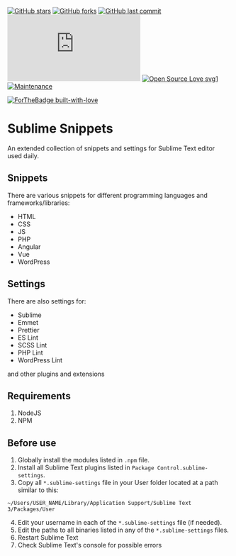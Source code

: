 [![GitHub stars](https://img.shields.io/github/stars/scriptex/sublime-snippets.svg?style=social&label=Stars)](https://github.com/scriptex/sublime-snippets)
[![GitHub forks](https://img.shields.io/github/forks/scriptex/sublime-snippets.svg?style=social&label=Fork)](https://github.com/scriptex/sublime-snippets/network#fork-destination-box)
[![GitHub last commit](https://img.shields.io/github/last-commit/scriptex/sublime-snippets.svg)](https://github.com/scriptex/sublime-snippets/commits/master)
[![Analytics](https://ga-beacon.appspot.com/UA-83446952-1/github.com/scriptex/sublime-snippets/README.md)](https://github.com/scriptex/sublime-snippets/)
[![Open Source Love svg1](https://badges.frapsoft.com/os/v1/open-source.svg?v=103)](https://github.com/scriptex/sublime-snippets/)
[![Maintenance](https://img.shields.io/badge/Maintained%3F-yes-green.svg)](https://github.com/scriptex/sublime-snippets/graphs/commit-activity)

[![ForTheBadge built-with-love](http://ForTheBadge.com/images/badges/built-with-love.svg)](https://github.com/scriptex/)

# Sublime Snippets

An extended collection of snippets and settings for Sublime Text editor used daily.

## Snippets

There are various snippets for different programming languages and frameworks/libraries:

-   HTML
-   CSS
-   JS
-   PHP
-   Angular
-   Vue
-   WordPress

## Settings

There are also settings for:

-   Sublime
-   Emmet
-   Prettier
-   ES Lint
-   SCSS Lint
-   PHP Lint
-   WordPress Lint

and other plugins and extensions

## Requirements

1.  NodeJS
2.  NPM

## Before use

1.  Globally install the modules listed in `.npm` file.
2.  Install all Sublime Text plugins listed in `Package Control.sublime-settings`.
3.  Copy all `*.sublime-settings` file in your User folder located at a path similar to this:

```
~/Users/USER_NAME/Library/Application Support/Sublime Text 3/Packages/User
```

4.  Edit your username in each of the `*.sublime-settings` file (if needed).
5.  Edit the paths to all binaries listed in any of the `*.sublime-settings` files.
6.  Restart Sublime Text
7.  Check Sublime Text's console for possible errors
